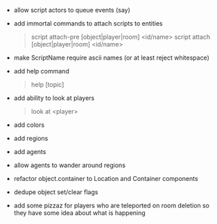 - allow script actors to queue events (say)

- add immortal commands to attach scripts to entities

  > script <name> attach-pre [object|player|room] <id/name>
  > script <name> attach [object|player|room] <id/name>

- make ScriptName require ascii names (or at least reject whitespace)

- add help command

  > help \[topic\]

- add ability to look at players

  > look at <player\>

- add colors

- add regions

- add agents

- allow agents to wander around regions

- refactor object.container to Location and Container components

- dedupe object set/clear flags

- add some pizzaz for players who are teleported on room deletion so they have some idea about what is happening
